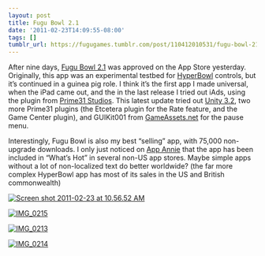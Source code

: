 ```yaml
---
layout: post
title: Fugu Bowl 2.1
date: '2011-02-23T14:09:55-08:00'
tags: []
tumblr_url: https://fugugames.tumblr.com/post/110412010531/fugu-bowl-21
---
```

After nine days, [Fugu Bowl 2.1](http://itunes.apple.com/us/app/fugubowl/id297032758?mt=8) was approved on the App Store yesterday. Originally, this app was an experimental testbed for [HyperBowl](http://itunes.apple.com/us/app/hyperbowl/id344209253?mt=8) controls, but it’s continued in a guinea pig role. I think it’s the first app I made universal, when the iPad came out, and the in the last release I tried out iAds, using the plugin from [Prime31 Studios](http://prime31.com/). This latest update tried out [Unity 3.2](http://unity3d.com/), two more Prime31 plugins (the Etcetera plugin for the Rate feature, and the Game Center plugin), and GUIKit001 from [GameAssets.net](http://gameassets.net/) for the pause menu.

Interestingly, Fugu Bowl is also my best “selling” app, with 75,000 non-upgrade downloads. I only just noticed on [App Annie](http://appannie.com/) that the app has been included in “What’s Hot” in several non-US app stores. Maybe simple apps without a lot of non-localized text do better worldwide? (the far more complex HyperBowl app has most of its sales in the US and British commonwealth)

[![](http://itshardtofondlepenguins.com/wp-content/uploads/2011/02/Screen-shot-2011-02-23-at-10.56.52-AM.png "Screen shot 2011-02-23 at 10.56.52 AM")](http://itshardtofondlepenguins.com/wp-content/uploads/2011/02/Screen-shot-2011-02-23-at-10.56.52-AM.png)

[![](http://itshardtofondlepenguins.com/wp-content/uploads/2011/02/IMG_0215.png "IMG\_0215")](http://itshardtofondlepenguins.com/wp-content/uploads/2011/02/IMG_0215.png)

[![](http://itshardtofondlepenguins.com/wp-content/uploads/2011/02/IMG_0213.png "IMG\_0213")](http://itshardtofondlepenguins.com/wp-content/uploads/2011/02/IMG_0213.png)

[![](http://itshardtofondlepenguins.com/wp-content/uploads/2011/02/IMG_0214.png "IMG\_0214")](http://itshardtofondlepenguins.com/wp-content/uploads/2011/02/IMG_0214.png)

